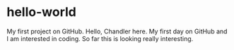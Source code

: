 # hello-world
My first project on GitHub.
Hello, Chandler here.
My first day on GitHub and I am interested in coding.  So far this is looking really interesting.

